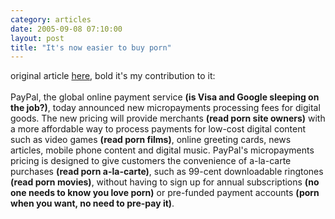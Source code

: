 ```yaml
---
category: articles
date: 2005-09-08 07:10:00
layout: post
title: "It's now easier to buy porn"
---
```


original article <a href="http://www.shareholder.com/paypal/releaseDetail.cfm?ReleaseID=171765&Category=US">here</a>, bold it's my contribution to it:<br /><br />PayPal, the global online payment service <strong>(is Visa and Google sleeping on the job?)</strong>, today announced new micropayments processing fees for digital goods. The new pricing will provide merchants <strong>(read porn site owners)</strong> with a more affordable way to process payments for low-cost digital content such as video games <strong>(read porn films)</strong>, online greeting cards, news articles, mobile phone content and digital music. PayPal's micropayments pricing is designed to give customers the convenience of a-la-carte purchases <strong>(read porn a-la-carte)</strong>, such as 99-cent downloadable ringtones <strong>(read porn movies)</strong>, without having to sign up for annual subscriptions <strong>(no one needs to know you love porn)</strong> or pre-funded payment accounts <strong>(porn when you want, no need to pre-pay it)</strong>.

